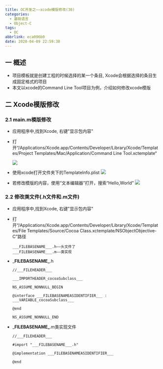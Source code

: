 ```yaml
---
title: OC开发之——xcode模版修改(30)
categories:
  - 基础语言
  - Object-C
tags:
  - OC
abbrlink: eca096b0
date: 2020-04-09 22:59:38
---
```

## 一 概述

* 项目模板就是创建工程的时候选择的某一个条目, Xcode会根据选择的条目生成固定格式的项目
* 本文以xcode的Command Line Tool项目为例，介绍如何修改xcode模版

<!--more-->

## 二 Xcode模版修改

### 2.1 main.m模版修改

* 应用程序中,找到Xcode, 右键"显示包内容"

* 打开“/Applications/Xcode.app/Contents/Developer/Library/Xcode/Templates/Project Templates/Mac/Application/Command Line Tool.xctemplate“

  ![][1]

* 使用xcode打开文件夹下的TemplateInfo.plist
	![][2]
* 若修改模版的内容，使用“文本编辑器”打开，搜索“Hello,World"
	![][3]

### 2.2 修改类文件(.h文件和.m文件)

* 应用程序中,找到Xcode, 右键"显示包内容"

* 打开“/Applications/Xcode.app/Contents/Developer/Library/Xcode/Templates/File Templates/Source/Cocoa Class.xctemplate/NSObjectObjective-C”路径

  ```
  ___FILEBASENAME___.h——头文件了
  ___FILEBASENAME___.m——类实现
  ```

* \___FILEBASENAME\___.h

  ```
  //___FILEHEADER___
  
  ___IMPORTHEADER_cocoaSubclass___
  
  NS_ASSUME_NONNULL_BEGIN
  
  @interface ___FILEBASENAMEASIDENTIFIER___ : ___VARIABLE_cocoaSubclass___
  
  @end
  
  NS_ASSUME_NONNULL_END
  ```

* \___FILEBASENAME\___.m类实现文件

  ```
  //___FILEHEADER___
  
  #import "___FILEBASENAME___.h"
  
  @implementation ___FILEBASENAMEASIDENTIFIER___
  
  @end
  ```

  



[1]:https://cdn.jsdelivr.net/gh/PGzxc/CDN@master/blog-image//oc-xcode-command-line-template.png
[2]:https://cdn.jsdelivr.net/gh/PGzxc/CDN@master/blog-image//oc-xcode-command-line-templateinfo-xcode-open.png
[3]:https://cdn.jsdelivr.net/gh/PGzxc/CDN@master/blog-image//oc-xcode-command-line-template-modify.png